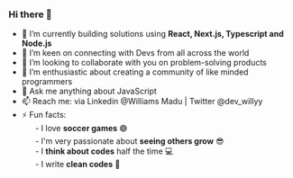 ### Hi there 👋

- 🔭 I’m currently building solutions using **React, Next.js, Typescript and Node.js**
- 🌱 I’m keen on connecting with Devs from all across the world
- 👯 I’m looking to collaborate with you on problem-solving products
- 🤔 I’m enthusiastic about creating a community of like minded programmers
- 💬 Ask me anything about JavaScript
- 📫 Reach me: via Linkedin @Williams Madu | Twitter @dev_willyy
- ⚡ Fun facts:  
&nbsp;&nbsp;&nbsp;&nbsp;&nbsp;&nbsp;- I love **soccer games** 🟣  
&nbsp;&nbsp;&nbsp;&nbsp;&nbsp;&nbsp;- I'm very passionate about **seeing others grow** 😎  
&nbsp;&nbsp;&nbsp;&nbsp;&nbsp;&nbsp;- I **think about codes** half the time 💻  
&nbsp;&nbsp;&nbsp;&nbsp;&nbsp;&nbsp;- I write **clean codes** 🥇
